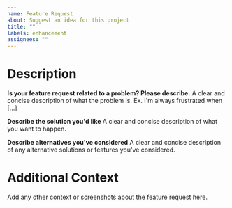 ```yaml
---
name: Feature Request
about: Suggest an idea for this project
title: ""
labels: enhancement
assignees: ""
---
```


# Description

**Is your feature request related to a problem? Please describe.**
A clear and concise description of what the problem is. Ex. I'm always frustrated when [...]

**Describe the solution you'd like**
A clear and concise description of what you want to happen.

**Describe alternatives you've considered**
A clear and concise description of any alternative solutions or features you've considered.

# Additional Context

Add any other context or screenshots about the feature request here.

